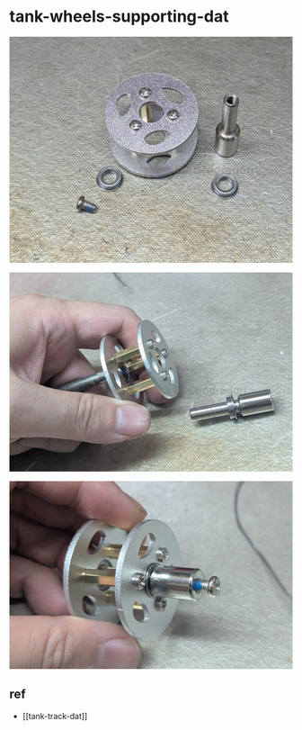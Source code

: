 
# tank-wheels-supporting-dat

![](2025-09-26-15-50-13.png)

![](2025-09-26-15-50-23.png)

![](2025-09-26-15-50-33.png)


## ref 

- [[tank-track-dat]]



